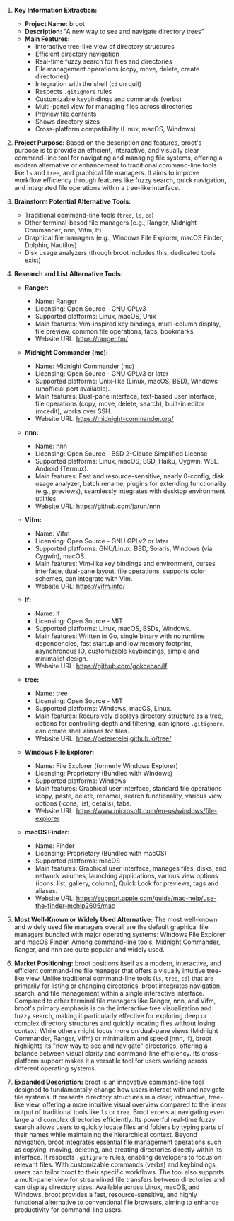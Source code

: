 1.  **Key Information Extraction:**
    *   **Project Name:** broot
    *   **Description:** "A new way to see and navigate directory trees"
    *   **Main Features:**
        *   Interactive tree-like view of directory structures
        *   Efficient directory navigation
        *   Real-time fuzzy search for files and directories
        *   File management operations (copy, move, delete, create directories)
        *   Integration with the shell (`cd` on quit)
        *   Respects `.gitignore` rules
        *   Customizable keybindings and commands (verbs)
        *   Multi-panel view for managing files across directories
        *   Preview file contents
        *   Shows directory sizes
        *   Cross-platform compatibility (Linux, macOS, Windows)

2.  **Project Purpose:**
    Based on the description and features, broot's purpose is to provide an efficient, interactive, and visually clear command-line tool for navigating and managing file systems, offering a modern alternative or enhancement to traditional command-line tools like `ls` and `tree`, and graphical file managers. It aims to improve workflow efficiency through features like fuzzy search, quick navigation, and integrated file operations within a tree-like interface.

3.  **Brainstorm Potential Alternative Tools:**
    *   Traditional command-line tools (`tree`, `ls`, `cd`)
    *   Other terminal-based file managers (e.g., Ranger, Midnight Commander, nnn, Vifm, lf)
    *   Graphical file managers (e.g., Windows File Explorer, macOS Finder, Dolphin, Nautilus)
    *   Disk usage analyzers (though broot includes this, dedicated tools exist)

4.  **Research and List Alternative Tools:**

    *   **Ranger:**
        *   Name: Ranger
        *   Licensing: Open Source - GNU GPLv3
        *   Supported platforms: Linux, macOS, Unix
        *   Main features: Vim-inspired key bindings, multi-column display, file preview, common file operations, tabs, bookmarks.
        *   Website URL: https://ranger.fm/

    *   **Midnight Commander (mc):**
        *   Name: Midnight Commander (mc)
        *   Licensing: Open Source - GNU GPLv3 or later
        *   Supported platforms: Unix-like (Linux, macOS, BSD), Windows (unofficial port available).
        *   Main features: Dual-pane interface, text-based user interface, file operations (copy, move, delete, search), built-in editor (mcedit), works over SSH.
        *   Website URL: https://midnight-commander.org/

    *   **nnn:**
        *   Name: nnn
        *   Licensing: Open Source - BSD 2-Clause Simplified License
        *   Supported platforms: Linux, macOS, BSD, Haiku, Cygwin, WSL, Android (Termux).
        *   Main features: Fast and resource-sensitive, nearly 0-config, disk usage analyzer, batch rename, plugins for extending functionality (e.g., previews), seamlessly integrates with desktop environment utilities.
        *   Website URL: https://github.com/jarun/nnn

    *   **Vifm:**
        *   Name: Vifm
        *   Licensing: Open Source - GNU GPLv2 or later
        *   Supported platforms: GNU/Linux, BSD, Solaris, Windows (via Cygwin), macOS.
        *   Main features: Vim-like key bindings and environment, curses interface, dual-pane layout, file operations, supports color schemes, can integrate with Vim.
        *   Website URL: https://vifm.info/

    *   **lf:**
        *   Name: lf
        *   Licensing: Open Source - MIT
        *   Supported platforms: Linux, macOS, BSDs, Windows.
        *   Main features: Written in Go, single binary with no runtime dependencies, fast startup and low memory footprint, asynchronous IO, customizable keybindings, simple and minimalist design.
        *   Website URL: https://github.com/gokcehan/lf

    *   **tree:**
        *   Name: tree
        *   Licensing: Open Source - MIT
        *   Supported platforms: Windows, macOS, Linux.
        *   Main features: Recursively displays directory structure as a tree, options for controlling depth and filtering, can ignore `.gitignore`, can create shell aliases for files.
        *   Website URL: https://peteretelej.github.io/tree/

    *   **Windows File Explorer:**
        *   Name: File Explorer (formerly Windows Explorer)
        *   Licensing: Proprietary (Bundled with Windows)
        *   Supported platforms: Windows
        *   Main features: Graphical user interface, standard file operations (copy, paste, delete, rename), search functionality, various view options (icons, list, details), tabs.
        *   Website URL: https://www.microsoft.com/en-us/windows/file-explorer

    *   **macOS Finder:**
        *   Name: Finder
        *   Licensing: Proprietary (Bundled with macOS)
        *   Supported platforms: macOS
        *   Main features: Graphical user interface, manages files, disks, and network volumes, launching applications, various view options (icons, list, gallery, column), Quick Look for previews, tags and aliases.
        *   Website URL: https://support.apple.com/guide/mac-help/use-the-finder-mchlp2605/mac

5.  **Most Well-Known or Widely Used Alternative:**
    The most well-known and widely used file managers overall are the default graphical file managers bundled with major operating systems: Windows File Explorer and macOS Finder. Among command-line tools, Midnight Commander, Ranger, and nnn are quite popular and widely used.

6.  **Market Positioning:**
    broot positions itself as a modern, interactive, and efficient command-line file manager that offers a visually intuitive tree-like view. Unlike traditional command-line tools (`ls`, `tree`, `cd`) that are primarily for listing or changing directories, broot integrates navigation, search, and file management within a single interactive interface. Compared to other terminal file managers like Ranger, nnn, and Vifm, broot's primary emphasis is on the interactive tree visualization and fuzzy search, making it particularly effective for exploring deep or complex directory structures and quickly locating files without losing context. While others might focus more on dual-pane views (Midnight Commander, Ranger, Vifm) or minimalism and speed (nnn, lf), broot highlights its "new way to see and navigate" directories, offering a balance between visual clarity and command-line efficiency. Its cross-platform support makes it a versatile tool for users working across different operating systems.

7.  **Expanded Description:**
    broot is an innovative command-line tool designed to fundamentally change how users interact with and navigate file systems. It presents directory structures in a clear, interactive, tree-like view, offering a more intuitive visual overview compared to the linear output of traditional tools like `ls` or `tree`. Broot excels at navigating even large and complex directories efficiently. Its powerful real-time fuzzy search allows users to quickly locate files and folders by typing parts of their names while maintaining the hierarchical context. Beyond navigation, broot integrates essential file management operations such as copying, moving, deleting, and creating directories directly within its interface. It respects `.gitignore` rules, enabling developers to focus on relevant files. With customizable commands (verbs) and keybindings, users can tailor broot to their specific workflows. The tool also supports a multi-panel view for streamlined file transfers between directories and can display directory sizes. Available across Linux, macOS, and Windows, broot provides a fast, resource-sensitive, and highly functional alternative to conventional file browsers, aiming to enhance productivity for command-line users.